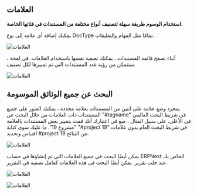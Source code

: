 ## العلامات

**استخدام الوسوم طريقة سهلة لتصنيف أنواع مختلفة من المستندات في فئاتها الخاصة.**

يمكنك إضافة أي علامة إلى نوع DocType تمامًا مثل المهام والتعليقات.

![العلامات](https://docs.erpnext.com/files/using-tags-1.gif)

أثناء تصفح قائمة المستندات ، يمكنك تصفية نفسها باستخدام العلامات. في لمحة ، ستتمكن من رؤية عدد المستندات التي تم تمييزها لكل تصنيف.

![العلامات](https://docs.erpnext.com/files/using-tags-2.png)

## البحث عن جميع الوثائق الموسومة

بمجرد وضع علامة على اثنين من المستندات بعلامة محددة ، يمكنك العثور على جميع المستندات ذات العلامات من خلال البحث عن "#tagname" في شريط البحث العالمي في الأعلى. على سبيل المثال ، ضع في اعتبارك أنك قمت بتمييز بعض المستندات بالعلامة "مشروع 19". ما عليك سوى كتابة "#project 19" في شريط البحث العام بدون علامات اقتباس وتحديد #project 19 من النتائج.

![العلامات](https://docs.erpnext.com/files/find-tagged-documents.png)

يمكن أيضًا البحث في جميع العلامات التي تم إنشاؤها في حساب ERPNext الخاص بك عند جلب تقرير. يمكن أيضًا البحث في هذه العلامات كعامل تصفية في التقرير.

![العلامات](https://docs.erpnext.com/files/using-tags-5.png)

![العلامات](https://docs.erpnext.com/files/using-tags-6.png)